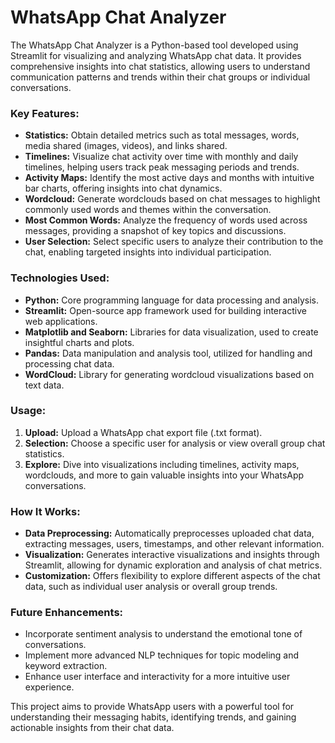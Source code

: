# WhatsApp Chat Analyzer

The WhatsApp Chat Analyzer is a Python-based tool developed using Streamlit for visualizing and analyzing WhatsApp chat data. It provides comprehensive insights into chat statistics, allowing users to understand communication patterns and trends within their chat groups or individual conversations.

### Key Features:
- **Statistics:** Obtain detailed metrics such as total messages, words, media shared (images, videos), and links shared.
- **Timelines:** Visualize chat activity over time with monthly and daily timelines, helping users track peak messaging periods and trends.
- **Activity Maps:** Identify the most active days and months with intuitive bar charts, offering insights into chat dynamics.
- **Wordcloud:** Generate wordclouds based on chat messages to highlight commonly used words and themes within the conversation.
- **Most Common Words:** Analyze the frequency of words used across messages, providing a snapshot of key topics and discussions.
- **User Selection:** Select specific users to analyze their contribution to the chat, enabling targeted insights into individual participation.

### Technologies Used:
- **Python:** Core programming language for data processing and analysis.
- **Streamlit:** Open-source app framework used for building interactive web applications.
- **Matplotlib and Seaborn:** Libraries for data visualization, used to create insightful charts and plots.
- **Pandas:** Data manipulation and analysis tool, utilized for handling and processing chat data.
- **WordCloud:** Library for generating wordcloud visualizations based on text data.

### Usage:
1. **Upload:** Upload a WhatsApp chat export file (.txt format).
2. **Selection:** Choose a specific user for analysis or view overall group chat statistics.
3. **Explore:** Dive into visualizations including timelines, activity maps, wordclouds, and more to gain valuable insights into your WhatsApp conversations.

### How It Works:
- **Data Preprocessing:** Automatically preprocesses uploaded chat data, extracting messages, users, timestamps, and other relevant information.
- **Visualization:** Generates interactive visualizations and insights through Streamlit, allowing for dynamic exploration and analysis of chat metrics.
- **Customization:** Offers flexibility to explore different aspects of the chat data, such as individual user analysis or overall group trends.

### Future Enhancements:
- Incorporate sentiment analysis to understand the emotional tone of conversations.
- Implement more advanced NLP techniques for topic modeling and keyword extraction.
- Enhance user interface and interactivity for a more intuitive user experience.

This project aims to provide WhatsApp users with a powerful tool for understanding their messaging habits, identifying trends, and gaining actionable insights from their chat data.
